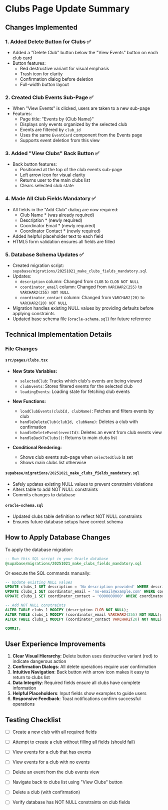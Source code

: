 # Clubs Page Update Summary

## Changes Implemented

### 1. **Added Delete Button for Clubs** ✅
- Added a "Delete Club" button below the "View Events" button on each club card
- Button features:
  - Red destructive variant for visual emphasis
  - Trash icon for clarity
  - Confirmation dialog before deletion
  - Full-width button layout

### 2. **Created Club Events Sub-Page** ✅
- When "View Events" is clicked, users are taken to a new sub-page
- Features:
  - Page title: "Events by {Club Name}"
  - Displays only events organized by the selected club
  - Events are filtered by `club_id`
  - Uses the same `EventCard` component from the Events page
  - Supports event deletion from this view

### 3. **Added "View Clubs" Back Button** ✅
- Back button features:
  - Positioned at the top of the club events sub-page
  - Left arrow icon for visual clarity
  - Returns user to the main clubs list
  - Clears selected club state

### 4. **Made All Club Fields Mandatory** ✅
- All fields in the "Add Club" dialog are now required:
  - Club Name * (was already required)
  - Description * (newly required)
  - Coordinator Email * (newly required)
  - Coordinator Contact * (newly required)
- Added helpful placeholder text to each field
- HTML5 form validation ensures all fields are filled

### 5. **Database Schema Updates** ✅
- Created migration script: `supabase/migrations/20251021_make_clubs_fields_mandatory.sql`
- Updates:
  - `description` column: Changed from `CLOB` to `CLOB NOT NULL`
  - `coordinator_email` column: Changed from `VARCHAR2(255)` to `VARCHAR2(255) NOT NULL`
  - `coordinator_contact` column: Changed from `VARCHAR2(20)` to `VARCHAR2(20) NOT NULL`
- Migration handles existing NULL values by providing defaults before applying constraints
- Updated base schema file (`oracle-schema.sql`) for future reference

## Technical Implementation Details

### File Changes

#### `src/pages/Clubs.tsx`
- **New State Variables:**
  - `selectedClub`: Tracks which club's events are being viewed
  - `clubEvents`: Stores filtered events for the selected club
  - `loadingEvents`: Loading state for fetching club events

- **New Functions:**
  - `loadClubEvents(clubId, clubName)`: Fetches and filters events by club
  - `handleDeleteClub(clubId, clubName)`: Deletes a club with confirmation
  - `handleDeleteEvent(eventId)`: Deletes an event from club events view
  - `handleBackToClubs()`: Returns to main clubs list

- **Conditional Rendering:**
  - Shows club events sub-page when `selectedClub` is set
  - Shows main clubs list otherwise

#### `supabase/migrations/20251021_make_clubs_fields_mandatory.sql`
- Safely updates existing NULL values to prevent constraint violations
- Alters table to add NOT NULL constraints
- Commits changes to database

#### `oracle-schema.sql`
- Updated clubs table definition to reflect NOT NULL constraints
- Ensures future database setups have correct schema

## How to Apply Database Changes

To apply the database migration:

```sql
-- Run this SQL script in your Oracle database
@supabase/migrations/20251021_make_clubs_fields_mandatory.sql
```

Or execute the SQL commands manually:

```sql
-- Update existing NULL values
UPDATE clubs_1 SET description = 'No description provided' WHERE description IS NULL;
UPDATE clubs_1 SET coordinator_email = 'no-email@example.com' WHERE coordinator_email IS NULL;
UPDATE clubs_1 SET coordinator_contact = '0000000000' WHERE coordinator_contact IS NULL;

-- Add NOT NULL constraints
ALTER TABLE clubs_1 MODIFY (description CLOB NOT NULL);
ALTER TABLE clubs_1 MODIFY (coordinator_email VARCHAR2(255) NOT NULL);
ALTER TABLE clubs_1 MODIFY (coordinator_contact VARCHAR2(20) NOT NULL);

COMMIT;
```

## User Experience Improvements

1. **Clear Visual Hierarchy**: Delete button uses destructive variant (red) to indicate dangerous action
2. **Confirmation Dialogs**: All delete operations require user confirmation
3. **Intuitive Navigation**: Back button with arrow icon makes it easy to return to clubs list
4. **Data Integrity**: Required fields ensure all clubs have complete information
5. **Helpful Placeholders**: Input fields show examples to guide users
6. **Responsive Feedback**: Toast notifications confirm successful operations

## Testing Checklist

- [ ] Create a new club with all required fields
- [ ] Attempt to create a club without filling all fields (should fail)
- [ ] View events for a club that has events
- [ ] View events for a club with no events
- [ ] Delete an event from the club events view
- [ ] Navigate back to clubs list using "View Clubs" button
- [ ] Delete a club (with confirmation)
- [ ] Verify database has NOT NULL constraints on club fields


